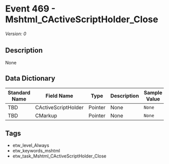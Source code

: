# Event 469 - Mshtml_CActiveScriptHolder_Close
###### Version: 0

## Description
None

## Data Dictionary
|Standard Name|Field Name|Type|Description|Sample Value|
|---|---|---|---|---|
|TBD|CActiveScriptHolder|Pointer|None|`None`|
|TBD|CMarkup|Pointer|None|`None`|

## Tags
* etw_level_Always
* etw_keywords_mshtml
* etw_task_Mshtml_CActiveScriptHolder_Close